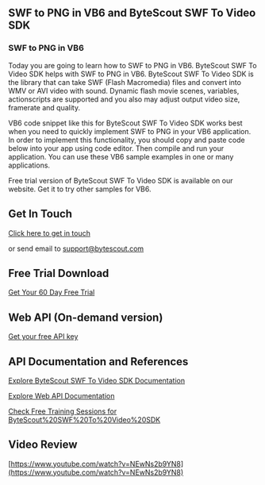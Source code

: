 ## SWF to PNG in VB6 and ByteScout SWF To Video SDK

### SWF to PNG in VB6

Today you are going to learn how to SWF to PNG in VB6. ByteScout SWF To Video SDK helps with SWF to PNG in VB6. ByteScout SWF To Video SDK is the library that can take SWF (Flash Macromedia) files and convert into WMV or AVI video with sound. Dynamic flash movie scenes, variables, actionscripts are supported and you also may adjust output video size, framerate and quality.

VB6 code snippet like this for ByteScout SWF To Video SDK works best when you need to quickly implement SWF to PNG in your VB6 application. In order to implement this functionality, you should copy and paste code below into your app using code editor. Then compile and run your application. You can use these VB6 sample examples in one or many applications.

Free trial version of ByteScout SWF To Video SDK is available on our website. Get it to try other samples for VB6.

## Get In Touch

[Click here to get in touch](https://bytescout.zendesk.com/hc/en-us/requests/new?subject=ByteScout%20SWF%20To%20Video%20SDK%20Question)

or send email to [support@bytescout.com](mailto:support@bytescout.com?subject=ByteScout%20SWF%20To%20Video%20SDK%20Question) 

## Free Trial Download

[Get Your 60 Day Free Trial](https://bytescout.com/download/web-installer?utm_source=github-readme)

## Web API (On-demand version)

[Get your free API key](https://pdf.co/documentation/api?utm_source=github-readme)

## API Documentation and References

[Explore ByteScout SWF To Video SDK Documentation](https://bytescout.com/documentation/index.html?utm_source=github-readme)

[Explore Web API Documentation](https://pdf.co/documentation/api?utm_source=github-readme)

[Check Free Training Sessions for ByteScout%20SWF%20To%20Video%20SDK](https://academy.bytescout.com/)

## Video Review

[https://www.youtube.com/watch?v=NEwNs2b9YN8](https://www.youtube.com/watch?v=NEwNs2b9YN8)